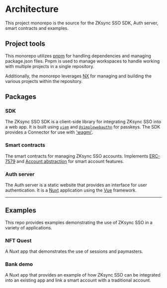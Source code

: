 # Architecture

This project monorepo is the source for the ZKsync SSO SDK, Auth server, smart
contracts and examples.

## Project tools

This monorepo utilizes [pnpm](https://pnpm.io/) for handling dependencies and
managing package.json files. Pnpm is used to manage workspaces to handle working
with multiple projects in a single repository.

Additionally, the monorepo leverages [NX](https://nx.dev/) for managing and
building the various projects within the repository.

## Packages

### SDK

The ZKsync SSO SDK is a client-side library for integrating ZKsync SSO into a
web app. It is built using [`viem`](https://viem.sh/) and
[`@simplewebauthn`](https://simplewebauthn.dev/) for passkeys. The SDK provides
a Connector for use with ['wagmi'](https://wagmi.sh/).

### Smart contracts

The smart contracts for managing ZKsync SSO accounts. Implements
[ERC-7579](https://erc7579.com/) and
[Account abstraction](https://docs.zksync.io/build/developer-reference/account-abstraction)
for smart account features.

### Auth server

The Auth server is a static website that provides an interface for user
authentication. It is a [Nuxt](https://nuxt.com/) application using the
[Vue](https://vuejs.org/) framework.

---

## Examples

This repo provides examples demonstrating the use of ZKsync SSO in a variety of
applications.

### NFT Quest

A Nuxt app that demonstrates the use of sessions and paymasters.

### Bank demo

A Nuxt app that provides an example of how ZKsync SSO can be integrated into an
existing app and link a smart account with a traditional account.
